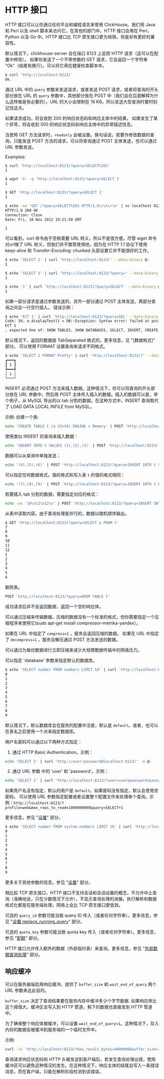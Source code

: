 # HTTP 接口

HTTP 接口可以让你通过任何平台和编程语言来使用 ClickHouse。我们用 Java 和 Perl 以及 shell 脚本来访问它。在其他的部门中，HTTP 接口会用在 Perl，Python 以及 Go 中。HTTP 接口比 TCP 原生接口更为局限，但是却有更好的兼容性。

默认情况下，clickhouse-server 会在端口 8123 上监控 HTTP 请求（这可以在配置中修改）。
如果你发送了一个不带参数的 GET 请求，它会返回一个字符串 "Ok"（结尾有换行）。可以将它用在健康检查脚本中。

```bash
$ curl 'http://localhost:8123/'
Ok.
```

通过  URL 中的 `query` 参数来发送请求，或者发送 POST 请求，或者将查询的开头部分放在 URL 的 `query` 参数中，其他部分放在 POST 中（我们会在后面解释为什么这样做是有必要的）。URL 的大小会限制在 16 KB，所以发送大型查询时要时刻记住这点。

如果请求成功，将会收到 200 的响应状态码和响应主体中的结果。
如果发生了某个异常，将会收到 500 的响应状态码和响应主体中的异常描述信息。

当使用 GET 方法请求时，`readonly` 会被设置。换句话说，若要作修改数据的查询，只能发送 POST 方法的请求。可以将查询通过 POST 主体发送，也可以通过 URL 参数发送。

Examples:

```bash
$ curl 'http://localhost:8123/?query=SELECT%201'
1

$ wget -O- -q 'http://localhost:8123/?query=SELECT 1'
1

$ GET 'http://localhost:8123/?query=SELECT 1'
1

$ echo -ne 'GET /?query=SELECT%201 HTTP/1.0\r\n\r\n' | nc localhost 8123
HTTP/1.0 200 OK
Connection: Close
Date: Fri, 16 Nov 2012 19:21:50 GMT

1
```

可以看到，curl 命令由于空格需要 URL 转义，所以不是很方便。尽管 wget 命令对url做了 URL 转义，但我们并不推荐使用他，因为在 HTTP 1.1 协议下使用 keep-alive 和 Transfer-Encoding: chunked 头部设置它并不能很好的工作。

```bash
$ echo 'SELECT 1' | curl 'http://localhost:8123/' --data-binary @-
1

$ echo 'SELECT 1' | curl 'http://localhost:8123/?query=' --data-binary @-
1

$ echo '1' | curl 'http://localhost:8123/?query=SELECT' --data-binary @-
1
```

如果一部分请求是通过参数发送的，另外一部分通过 POST 主体发送，两部分查询之间会一行空行插入。
错误示例：

```bash
$ echo 'ECT 1' | curl 'http://localhost:8123/?query=SEL' --data-binary @-
Code: 59, e.displayText() = DB::Exception: Syntax error: failed at position 0: SEL
ECT 1
, expected One of: SHOW TABLES, SHOW DATABASES, SELECT, INSERT, CREATE, ATTACH, RENAME, DROP, DETACH, USE, SET, OPTIMIZE., e.what() = DB::Exception
```

默认情况下，返回的数据是 TabSeparated 格式的，更多信息，见 "[数据格式]" 部分。
可以使用 FORMAT 设置查询来请求不同格式。

```bash
$ echo 'SELECT 1 FORMAT Pretty' | curl 'http://localhost:8123/?' --data-binary @-
┏━━━┓
┃ 1 ┃
┡━━━┩
│ 1 │
└───┘
```

INSERT 必须通过 POST 方法来插入数据。这种情况下，你可以将查询的开头部分放在 URL 参数中，然后用 POST 主体传入插入的数据。插入的数据可以是，举个例子，从 MySQL 导出的以 tab 分割的数据。在这种方式中，INSERT 查询取代了 LOAD DATA LOCAL INFILE from MySQL。

示例: 创建一个表:

```bash
echo 'CREATE TABLE t (a UInt8) ENGINE = Memory' | POST 'http://localhost:8123/'
```

使用类似 INSERT 的查询来插入数据：

```bash
echo 'INSERT INTO t VALUES (1),(2),(3)' | POST 'http://localhost:8123/'
```

数据可以从查询中单独发送：

```bash
echo '(4),(5),(6)' | POST 'http://localhost:8123/?query=INSERT INTO t VALUES'
```

可以指定任何数据格式。值的格式和写入表 `t` 的值的格式相同：

```bash
echo '(7),(8),(9)' | POST 'http://localhost:8123/?query=INSERT INTO t FORMAT Values'
```

若要插入 tab 分割的数据，需要指定对应的格式：

```bash
echo -ne '10\n11\n12\n' | POST 'http://localhost:8123/?query=INSERT INTO t FORMAT TabSeparated'
```

从表中读取内容。由于查询处理是并行的，数据以随机顺序输出。

```bash
$ GET 'http://localhost:8123/?query=SELECT a FROM t'
7
8
9
10
11
12
1
2
3
4
5
6
```

删除表。

```bash
POST 'http://localhost:8123/?query=DROP TABLE t'
```

成功请求后并不会返回数据，返回一个空的响应体。

可以通过压缩来传输数据。压缩的数据没有一个标准的格式，但你需要指定一个压缩程序来使用它(sudo apt-get install compressor-metrika-yandex）。

如果在 URL 中指定了 `compress=1` ，服务会返回压缩的数据。
如果在 URL 中指定了 `decompress=1` ，服务会解压通过 POST 方法发送的数据。

可以通过为每份数据进行立即压缩来减少大规模数据传输中的网络压力。

可以指定 'database' 参数来指定默认的数据库。

```bash
$ echo 'SELECT number FROM numbers LIMIT 10' | curl 'http://localhost:8123/?database=system' --data-binary @-
0
1
2
3
4
5
6
7
8
9
```

默认情况下，默认数据库会在服务的配置中注册，默认是 `default`。或者，也可以在表名之前使用一个点来指定数据库。

用户名密码可以通过以下两种方式指定：

1. 通过 HTTP Basic Authentication。示例：

```bash
echo 'SELECT 1' | curl 'http://user:password@localhost:8123/' -d @-
```

2. 通过 URL 参数 中的 'user' 和 'password'。示例：

```bash
echo 'SELECT 1' | curl 'http://localhost:8123/?user=user&password=password' -d @-
```

如果用户名没有指定，默认的用户是 `default`。如果密码没有指定，默认会使用空密码。
可以使用 URL 参数指定配置或者设置整个配置文件来处理单个查询。示例：`http://localhost:8123/?profile=web&max_rows_to_read=1000000000&query=SELECT+1`

更多信息，参见 "[设置](../operations/settings/index.md#settings)" 部分。

```bash
$ echo 'SELECT number FROM system.numbers LIMIT 10' | curl 'http://localhost:8123/?' --data-binary @-
0
1
2
3
4
5
6
7
8
9
```

更多关于其他参数的信息，参见 "[设置](../operations/settings/index.md#settings)" 部分。

相比起 TCP 原生接口，HTTP 接口不支持会话和会话设置的概念，不允许中止查询（准确地说，只在少数情况下允许），不显示查询处理的进展。执行解析和数据格式化都是在服务端处理，网络上会比 TCP 原生接口更低效。

可选的 `query_id` 参数可能当做 query ID 传入（或者任何字符串）。更多信息，参见 "[设置 replace_running_query](../operations/settings/settings.md#replace-running-query)" 部分。

可选的 `quota_key` 参数可能当做 quota key 传入（或者任何字符串）。更多信息，参见 "[配额](../operations/quotas.md#quotas)" 部分。

HTTP 接口允许传入额外的数据（外部临时表）来查询。更多信息，参见 "[外部数据查询处理](../operations/table_engines/external_data.md#external-data)" 部分。

## 响应缓冲

可以在服务器端启用响应缓冲。提供了 `buffer_size` 和 `wait_end_of_query` 两个URL 参数来达此目的。

`buffer_size` 决定了查询结果要在服务内存中缓冲多少个字节数据. 如果响应体比这个阈值大，缓冲区会写入到 HTTP 管道，剩下的数据也直接发到 HTTP 管道中。

为了确保整个响应体被缓冲，可以设置 `wait_end_of_query=1`。这种情况下，存入内存的数据会被缓冲到服务端的一个临时文件中。

示例:

```bash
curl -sS 'http://localhost:8123/?max_result_bytes=4000000&buffer_size=3000000&wait_end_of_query=1' -d 'SELECT toUInt8(number) FROM system.numbers LIMIT 9000000 FORMAT RowBinary'
```

查询请求响应状态码和 HTTP 头被发送到客户端后，若发生查询处理出错，使用缓冲区可以避免这种情况的发生。在这种情况下，响应主体的结尾会写入一条错误消息，而在客户端，只能在解析阶段检测到该错误。
